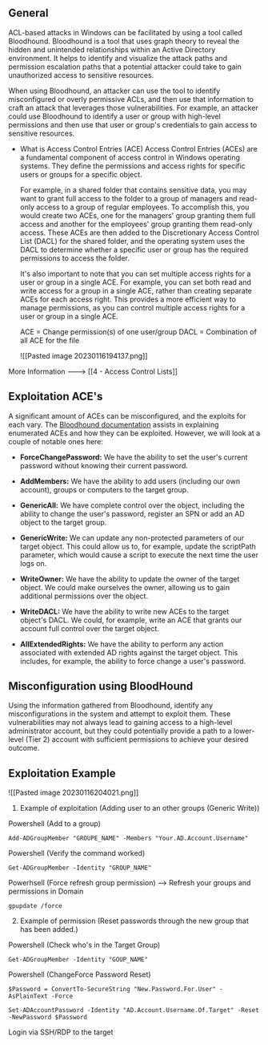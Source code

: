 
## General

ACL-based attacks in Windows can be facilitated by using a tool called Bloodhound. Bloodhound is a tool that uses graph theory to reveal the hidden and unintended relationships within an Active Directory environment. It helps to identify and visualize the attack paths and permission escalation paths that a potential attacker could take to gain unauthorized access to sensitive resources.

When using Bloodhound, an attacker can use the tool to identify misconfigured or overly permissive ACLs, and then use that information to craft an attack that leverages those vulnerabilities. For example, an attacker could use Bloodhound to identify a user or group with high-level permissions and then use that user or group's credentials to gain access to sensitive resources.

- What is Access Control Entries (ACE)
	Access Control Entries (ACEs) are a fundamental component of access control in Windows operating systems. They define the permissions and access rights for specific users or groups for a specific object.
	
	For example, in a shared folder that contains sensitive data, you may want to grant full access to the folder to a group of managers and read-only access to a group of regular employees. To accomplish this, you would create two ACEs, one for the managers' group granting them full access and another for the employees' group granting them read-only access. These ACEs are then added to the Discretionary Access Control List (DACL) for the shared folder, and the operating system uses the DACL to determine whether a specific user or group has the required permissions to access the folder.
	
	It's also important to note that you can set multiple access rights for a user or group in a single ACE. For example, you can set both read and write access for a group in a single ACE, rather than creating separate ACEs for each access right. This provides a more efficient way to manage permissions, as you can control multiple access rights for a user or group in a single ACE.
	
	ACE = Change permission(s) of one user/group
	DACL = Combination of all ACE for the file
	
	![[Pasted image 20230116194137.png]]

More Information ---> [[4 - Access Control Lists]]


## Exploitation ACE's

A significant amount of ACEs can be misconfigured, and the exploits for each vary. The [Bloodhound documentation](https://bloodhound.readthedocs.io/en/latest/data-analysis/edges.html#) assists in explaining enumerated ACEs and how they can be exploited. However, we will look at a couple of notable ones here:

-   **ForceChangePassword:** We have the ability to set the user's current password without knowing their current password.

-   **AddMembers:** We have the ability to add users (including our own account), groups or computers to the target group.

-   **GenericAll:** We have complete control over the object, including the ability to change the user's password, register an SPN or add an AD object to the target group.

-   **GenericWrite:** We can update any non-protected parameters of our target object. This could allow us to, for example, update the scriptPath parameter, which would cause a script to execute the next time the user logs on.
-   **WriteOwner:** We have the ability to update the owner of the target object. We could make ourselves the owner, allowing us to gain additional permissions over the object.

-   **WriteDACL:** We have the ability to write new ACEs to the target object's DACL. We could, for example, write an ACE that grants our account full control over the target object.

-   **AllExtendedRights:** We have the ability to perform any action associated with extended AD rights against the target object. This includes, for example, the ability to force change a user's password.


## Misconfiguration using BloodHound

Using the information gathered from Bloodhound, identify any misconfigurations in the system and attempt to exploit them. These vulnerabilities may not always lead to gaining access to a high-level administrator account, but they could potentially provide a path to a lower-level (Tier 2) account with sufficient permissions to achieve your desired outcome.


## Exploitation Example

![[Pasted image 20230116204021.png]]

1. Example of exploitation (Adding user to an other groups (Generic Write))

Powershell (Add to a group)
```
Add-ADGroupMember "GROUPE_NAME" -Members "Your.AD.Account.Username"
```

Powershell (Verify the command worked)
```
Get-ADGroupMember -Identity "GROUP_NAME"
```

Powerhsell (Force refresh group permission) --> Refresh your groups and permissions in Domain
```
gpupdate /force
```


2. Example of permission (Reset passwords through the new group that has been added.)

Powershell (Check who's in the Target Group)
```
Get-ADGroupMember -Identity "GOUP_NAME"
```

Powershell (ChangeForce Password Reset)
```
$Password = ConvertTo-SecureString "New.Password.For.User" -AsPlainText -Force

Set-ADAccountPassword -Identity "AD.Account.Username.Of.Target" -Reset -NewPassword $Password
```

Login via SSH/RDP to the target